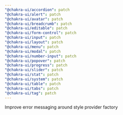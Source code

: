 ```yaml
---
"@chakra-ui/accordion": patch
"@chakra-ui/alert": patch
"@chakra-ui/avatar": patch
"@chakra-ui/breadcrumb": patch
"@chakra-ui/editable": patch
"@chakra-ui/form-control": patch
"@chakra-ui/input": patch
"@chakra-ui/layout": patch
"@chakra-ui/menu": patch
"@chakra-ui/modal": patch
"@chakra-ui/number-input": patch
"@chakra-ui/popover": patch
"@chakra-ui/progress": patch
"@chakra-ui/slider": patch
"@chakra-ui/stat": patch
"@chakra-ui/system": patch
"@chakra-ui/table": patch
"@chakra-ui/tabs": patch
"@chakra-ui/tag": patch
---
```


Improve error messaging around style provider factory
